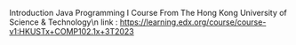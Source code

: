 Introduction Java Programming I Course From The Hong Kong University of Science & Technology\n
link : https://learning.edx.org/course/course-v1:HKUSTx+COMP102.1x+3T2023
